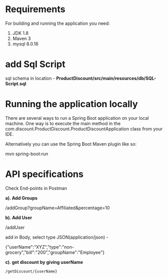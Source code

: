 # Requirements
For building and running the application you need:

1. JDK 1.8
2. Maven 3
3. mysql 8.0.16

# add Sql Script
sql schema in location - **ProductDiscount/src/main/resources/db/SQL-Script.sql**


# Running the application locally
There are several ways to run a Spring Boot application on your local machine. One way is to execute the main method in the com.discount.ProductDiscount.ProductDiscountApplication class from your IDE.

Alternatively you can use the Spring Boot Maven plugin like so:

mvn spring-boot:run

# API specifications 
Check End-points in Postman

**a). Add Groups** 

/addGroup?groupName=Affiliated&percentage=10

**b). Add User**

   /addUser

add in Body, select type JSON(application/json) -

{"userName":"XYZ","type":"non-grocery","bill":"200","groupName":"Employee"}

**c). get discount by giving userName**

    /getDiscount/{userName}









